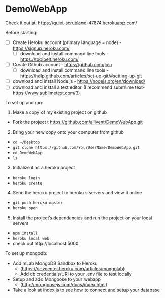 # DemoWebApp

Check it out at: https://quiet-scrubland-47674.herokuapp.com/

Before starting:
- [ ] Create Heroku account (primary language = node) - https://signup.heroku.com/
  - [ ] download and install command line tools - https://toolbelt.heroku.com/
- [ ] Create Github account - https://github.com/join
  - [ ] download and install command line tools - https://help.github.com/articles/set-up-git/#setting-up-git
- [ ] download and install Node.js - https://nodejs.org/en/download/
- [ ] download and install a text editor (I recommend submlime text- https://www.sublimetext.com/3)

To set up and run:

1. Make a copy of my existing project on github
  - Fork the project t https://github.com/allivent/DemoWebApp.git

2. Bring your new copy onto your computer from github
  - `cd ~/Desktop`
  - `git clone https://github.com/YourUserName/DemoWebApp.git`
  - `cd DemoWebApp`
  - `ls`

3. Initialize it as a heroku project
  - `heroku login`
  - `heroku create`

4. Send the heroku project to heroku’s servers and view it online
  - `git push heroku master`
  - `heroku open`

5. Install the project’s dependencies and run the project on your local servers
  - `npm install`
  - `heroku local web`
  - check out http://localhost:5000

To set up mongodb:

- Add mLab MongoDB Sandbox to Heroku
  - (https://devcenter.heroku.com/articles/mongolab)
  - Add db credentials/URI to your .env file to test locally
- Setup and add Mongoose to your webapp
  - (http://mongoosejs.com/docs/index.html)
- Take a look at index.js to see how to connect and setup your database
